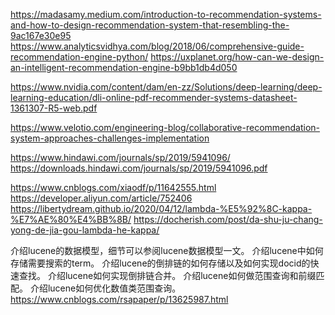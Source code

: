 https://madasamy.medium.com/introduction-to-recommendation-systems-and-how-to-design-recommendation-system-that-resembling-the-9ac167e30e95
https://www.analyticsvidhya.com/blog/2018/06/comprehensive-guide-recommendation-engine-python/
https://uxplanet.org/how-can-we-design-an-intelligent-recommendation-engine-b9bb1db4d050

https://www.nvidia.com/content/dam/en-zz/Solutions/deep-learning/deep-learning-education/dli-online-pdf-recommender-systems-datasheet-1361307-R5-web.pdf

https://www.velotio.com/engineering-blog/collaborative-recommendation-system-approaches-challenges-implementation

https://www.hindawi.com/journals/sp/2019/5941096/
https://downloads.hindawi.com/journals/sp/2019/5941096.pdf



https://www.cnblogs.com/xiaodf/p/11642555.html
https://developer.aliyun.com/article/752406
https://libertydream.github.io/2020/04/12/lambda-%E5%92%8C-kappa-%E7%AE%80%E4%BB%8B/
https://docherish.com/post/da-shu-ju-chang-yong-de-jia-gou-lambda-he-kappa/


介绍lucene的数据模型，细节可以参阅lucene数据模型一文。
介绍lucene中如何存储需要搜索的term。
介绍lucene的倒排链的如何存储以及如何实现docid的快速查找。
介绍lucene如何实现倒排链合并。
介绍lucene如何做范围查询和前缀匹配。
介绍lucene如何优化数值类范围查询。
https://www.cnblogs.com/rsapaper/p/13625987.html
